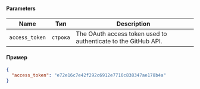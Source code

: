 #### Parameters

| Name           | Тип      | Description                                                    |
| -------------- | -------- | -------------------------------------------------------------- |
| `access_token` | `строка` | The OAuth access token used to authenticate to the GitHub API. |

#### Пример

```json
{
  "access_token": "e72e16c7e42f292c6912e7710c838347ae178b4a"
}
```
